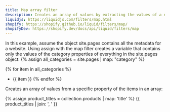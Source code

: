 ```yaml
---
title: Map array filter
description: Creates an array of values by extracting the values of a named property from another object.
liquidjs: https://liquidjs.com/filters/map.html
shopify: https://shopify.github.io/liquid/filters/map/
shopifyDev: https://shopify.dev/docs/api/liquid/filters/map
---
```

In this example, assume the object site.pages contains all the metadata for a website. Using assign with the map filter creates a variable that contains only the values of the category properties of everything in the site.pages object:
{% assign all_categories = site.pages | map: "category" %}

{% for item in all_categories %}
- {{ item }}
{% endfor %}

Creates an array of values from a specific property of the items in an array:

{% assign product_titles = collection.products | map: 'title' %}
{{ product_titles | join: ', ' }}